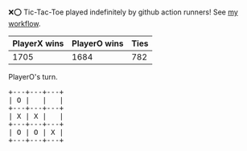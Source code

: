 :x::o: Tic-Tac-Toe played indefinitely by github action runners! See [my workflow](.github/workflows/play.yaml).

|PlayerX wins|PlayerO wins|Ties|
|-|-|-|
|1705|1684|782|

PlayerO's turn.

<pre>
+---+---+---+
| O |   |   |
+---+---+---+
| X | X |   |
+---+---+---+
| O | O | X |
+---+---+---+
</pre>